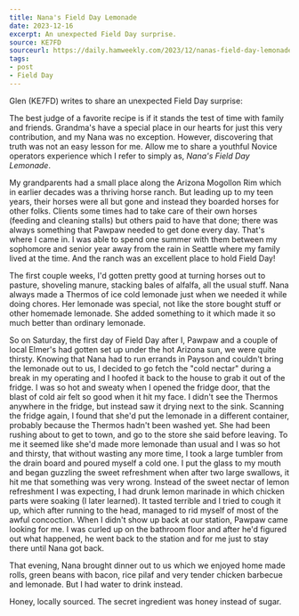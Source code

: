 ```yaml
---
title: Nana's Field Day Lemonade
date: 2023-12-16
excerpt: An unexpected Field Day surprise.
source: KE7FD
sourceurl: https://daily.hamweekly.com/2023/12/nanas-field-day-lemonade/
tags:
- post
- Field Day
---
```

Glen (KE7FD) writes to share an unexpected Field Day surprise:

The best judge of a favorite recipe is if it stands the test of time with family and friends. Grandma's have a special place in our hearts for just this very contribution, and my Nana was no exception. However, discovering that truth was not an easy lesson for me. Allow me to share a youthful Novice operators experience which I refer to simply as, *Nana's Field Day Lemonade*.

My grandparents had a small place along the Arizona Mogollon Rim which in earlier decades was a thriving horse ranch. But leading up to my teen years, their horses were all but gone and instead they boarded horses for other folks. Clients some times had to take care of their own horses (feeding and cleaning stalls) but others paid to have that done; there was always something that Pawpaw needed to get done every day. That's where I came in. I was able to spend one summer with them between my sophomore and senior year away from the rain in Seattle where my family lived at the time. And the ranch was an excellent place to hold Field Day!

The first couple weeks, I'd gotten pretty good at turning horses out to pasture, shoveling manure, stacking bales of alfalfa, all the usual stuff. Nana always made a Thermos of ice cold lemonade just when we needed it while doing chores. Her lemonade was special, not like the store bought stuff or other homemade lemonade. She added something to it which made it so much better than ordinary lemonade. 

So on Saturday, the first day of Field Day after I, Pawpaw and a couple of local Elmer's had gotten set up under the hot Arizona sun, we were quite thirsty.  Knowing that Nana had to run errands in Payson and couldn't bring the lemonade out to us, I decided to go fetch the "cold nectar" during a break in my operating and I hoofed it back to the house to grab it out of the fridge. I was so hot and sweaty when I opened the fridge door, that the blast of cold air felt so good when it hit my face. I didn't see the Thermos anywhere in the fridge, but instead saw it drying next to the sink. Scanning the fridge again, I found that she'd put the lemonade in a different container, probably because the Thermos hadn't been washed yet. She had been rushing about to get to town, and go to the store she said before leaving. To me it seemed like she'd made more lemonade than usual and I was so hot and thirsty, that without wasting any more time, I took a large tumbler from the drain board and poured myself a cold one. I put the glass to my mouth and began guzzling the sweet refreshment when after two large swallows, it hit me that something was very wrong. Instead of the sweet nectar of lemon refreshment I was expecting, I had drunk lemon marinade in which chicken parts were soaking (I later learned). It tasted terrible and I tried to cough it up, which after running to the head, managed to rid myself of most of the awful concoction. When I didn't show up back at our station, Pawpaw came looking for me. I was curled up on the bathroom floor and after he'd figured out what happened, he went back to the station and for me just to stay there until Nana got back.

That evening, Nana brought dinner out to us which we enjoyed home made rolls, green beans with bacon, rice pilaf and very tender chicken barbecue and lemonade. But I had water to drink instead.

Honey, locally sourced. The secret ingredient was honey instead of sugar.